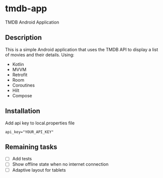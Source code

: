 # tmdb-app
TMDB Android Application

## Description
This is a simple Android application that uses the TMDB API to display a list of movies and their details.
Using:
- Kotlin
- MVVM
- Retrofit
- Room
- Coroutines
- Hilt
- Compose

## Installation

Add api key to local.properties file
```
api_key="YOUR_API_KEY"
```

## Remaining tasks
- [ ] Add tests
- [ ] Show offline state when no internet connection
- [ ] Adaptive layout for tablets